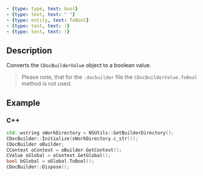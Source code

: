 ```yml signature
- {type: type, text: bool}
- {type: text, text: " "}
- {type: entity, text: ToBool}
- {type: text, text: (}
- {type: text, text: )}
```

## Description

Converts the `CDocBuilderValue` object to a boolean value.

> Please note, that for the `.docbuilder` file the `CDocBuilderValue.ToBool` method is not used.

## Example

### C++

```cpp
std::wstring sWorkDirectory = NSUtils::GetBuilderDirectory();
CDocBuilder::Initialize(sWorkDirectory.c_str());
CDocBuilder oBuilder;
CContext oContext = oBuilder.GetContext();
CValue oGlobal = oContext.GetGlobal();
bool bGlobal = oGlobal.ToBool();
CDocBuilder::Dispose();
```
